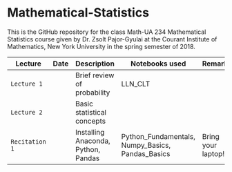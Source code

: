 # Mathematical-Statistics

This is the GitHub repository for the class Math-UA 234 Mathematical Statistics course given by Dr. Zsolt Pajor-Gyulai at the Courant Institute of Mathematics, New York University in the spring semester of 2018.

| Lecture | Date | Description | Notebooks used | Remark |
| --- | --- | --- | --- | --- |
| `Lecture 1`    | | Brief review of probability | LLN_CLT | | 
| `Lecture 2`    | | Basic statistical concepts | | |
| `Recitation 1` | | Installing Anaconda, Python, Pandas | Python_Fundamentals, Numpy_Basics, Pandas_Basics| Bring your laptop! |



